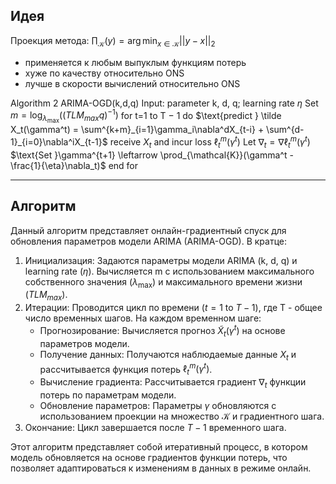 ## Идея

Проекция метода: $\prod_{\mathcal{K}}(y) = \arg\min_{x\in\mathcal{K}}||y - x||_2$

- применяется к любым выпуклым функциям потерь
- хуже по качеству относительно ONS
- лучше в скорости вычислений относительно ONS

$\text{Algorithm 2 ARIMA-OGD(k,d,q)}$ $\text{Input: parameter k, d, q; learning rate } \eta$ $\text{Set } m = \log_{\lambda_{\max}} ((TLM_{max}q)^{−1})$
$\text{for t=1 to T − 1 do}$ 
$\text{predict } \tilde X_t(\gamma^t) = \sum^{k+m}_{i=1}\gamma_i\nabla^dX_{t-i} + \sum^{d-1}_{i=0}\nabla^iX_{t-1}$
$\text{receive } X_t \text{ and incur loss } \ell^m_t(\gamma^t)$ 
$\text{Let }\nabla_t = \nabla\ell^m_t(\gamma^t)$
$\text{Set }\gamma^{t+1} \leftarrow \prod_{\mathcal{K}}(\gamma^t - \frac{1}{\eta}\nabla_t)$ 
$\text{end for}$

---

## Алгоритм

Данный алгоритм представляет онлайн-градиентный спуск для обновления параметров модели ARIMA (ARIMA-OGD). В кратце:

1. Инициализация: Задаются параметры модели $\text{ARIMA (k, d, q)}$ и learning rate ($\eta$). Вычисляется m с использованием максимального собственного значения $(\lambda_{\max})$ и максимального времени жизни $(TLM_{max}$).
2. Итерации: Проводится цикл по времени $(t=1 \text{ to } T-1)$, где T - общее число временных шагов. На каждом временном шаге:
    - Прогнозирование: Вычисляется прогноз $\tilde X_t(\gamma^t)$ на основе параметров модели.
    - Получение данных: Получаются наблюдаемые данные $X_t$ и рассчитывается функция потерь $\ell^m_t(\gamma^t)$.
    - Вычисление градиента: Рассчитывается градиент $\nabla_t$ функции потерь по параметрам модели.
    - Обновление параметров: Параметры $\gamma$ обновляются с использованием проекции на множество $\mathcal{K}$ и градиентного шага.
3. Окончание: Цикл завершается после $T-1$ временного шага.

Этот алгоритм представляет собой итеративный процесс, в котором модель обновляется на основе градиентов функции потерь, что позволяет адаптироваться к изменениям в данных в режиме онлайн.

